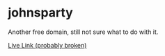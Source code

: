 # johnsparty
Another free domain, still not sure what to do with it.

[Live Link (probably broken)](http://vicmart1.github.io/johnsparty/)
